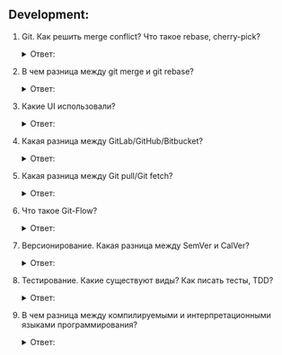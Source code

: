## Development:

1. Git. Как решить merge conflict? Что такое rebase, cherry-pick?
    <details>
      <summary> Ответ: </summary>

    </details>


2. В чем разница между git merge и git rebase?
    <details>
      <summary> Ответ: </summary>

    </details>


3. Какие UI использовали?
    <details>
      <summary> Ответ: </summary>

    </details>


4. Какая разница между GitLab/GitHub/Bitbucket?
    <details>
      <summary> Ответ: </summary>

    </details>


5. Какая разница между Git pull/Git fetch?
    <details>
      <summary> Ответ: </summary>

    </details>


6. Что такое Git-Flow?
    <details>
      <summary> Ответ: </summary>

    </details>


7. Версионирование. Какая разница между SemVer и CalVer?
    <details>
      <summary> Ответ: </summary>

    </details>


8. Тестирование. Какие существуют виды? Как писать тесты, TDD?
    <details>
      <summary> Ответ: </summary>

    </details>


9. В чем разница между компилируемыми и интерпретационными языками программирования?
    <details>
      <summary> Ответ: </summary>

    </details>
